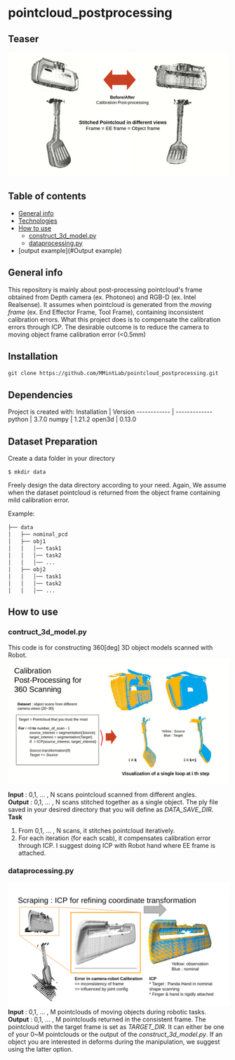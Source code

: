 # pointcloud_postprocessing
 
## Teaser

![construct seamless 3d model](figures/git_3d_modelling_teaser.gif)


## Table of contents
* [General info](#general-info)
* [Technologies](#technologies)
* [How to use](#Codes)
	* [construct_3d_model.py](#construct_3d_model.py)  
	* [dataprocessing.py](#dataprocessing.py)  
* [output example](#Output example)

## General info
This repository is mainly about post-processing pointcloud's frame obtained from Depth camera (ex. Photoneo) and RGB-D (ex. Intel Realsense). 
It assumes when pointcloud is generated from the *moving frame* (ex. End Effector Frame, Tool Frame), containing inconsistent calibration errors.
What this project does is to compensate the calibration errors through ICP. The desirable outcome is to reduce the camera to moving object frame calibration error (<0.5mm)

## Installation
```
git clone https://github.com/MMintLab/pointcloud_postprocessing.git
```

## Dependencies
Project is created with:
Installation | Version
------------ | -------------
python | 3.7.0
numpy | 1.21.2
open3d | 0.13.0

## Dataset Preparation
Create a data folder in your directory 
```
$ mkdir data
```
Freely design the data directory according to your need. Again, We assume when the dataset pointcloud is returned from the object frame containing mild calibration error.

Example: 
```
├── data
│   ├── nominal_pcd
│   ├── obj1
│   │   │── task1
│   │   │── task2
│   │   │── ...
│   ├── obj2
│   │   │── task1
│   │   │── task2
│   │   │── ...
```




## How to use

### contruct_3d_model.py
This code is for constructing 360[deg] 3D object models scanned with Robot.\
![Summary of construct_3d_model.py](figures/git_3d_modelling_teaser2.gif)

**Input** : 0,1, ... , N scans pointcloud scanned from different angles.\
**Output** : 0,1, ... , N scans stitched together as a single object. The ply file saved in your desired directory that you will define as *DATA_SAVE_DIR*. \
**Task** 
1.  From 0,1, ... , N scans, it stitches pointcloud iteratively. 
2. For each iteration (for each scab), it compensates calibration error through ICP. I suggest doing ICP with Robot hand where EE frame is attached.



### dataprocessing.py
![Summary of dataprocessing.py](figures/git-pointcloud_postprocessing.png)
**Input** : 0,1, ... , M pointclouds of moving objects during robotic tasks. \
**Output** : 0,1, ... , M pointclouds returned in the consistent frame. The pointcloud with the target frame is set as *TARGET_DIR*. It can either be one of your 0~M pointclouds or the output of the *construct_3d_model.py*. If an object you are interested in deforms during the manipulation, we suggest using the latter option.

